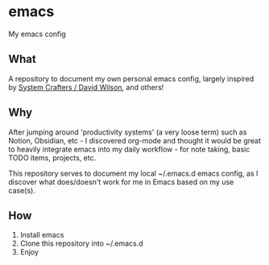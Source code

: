 # emacs
My emacs config

## What

A repository to document my own personal emacs config, largely inspired by [System Crafters / David Wilson](https://github.com/daviwil), and others!

## Why

After jumping around 'productivity systems' (a very loose term) such as Notion, Obsidian, etc - I discovered org-mode and thought it would be great to heavily integrate emacs into my daily workflow - for note taking, basic TODO items, projects, etc.

This repository serves to document my local ~/.emacs.d emacs config, as I discover what does/doesn't work for me in Emacs based on my use case(s).

## How

1. Install emacs
2. Clone this repository into ~/.emacs.d
3. Enjoy
